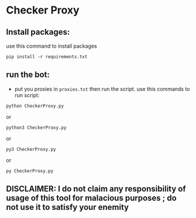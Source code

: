 # Checker Proxy
## Install packages:
use this command to install packages
```
pip install -r requirements.txt
```
## run the bot:
* put you proxies in ```proxies.txt``` then run the script.
use this commands to run script:
```
python CheckerProxy.py
```
or
```
python3 CheckerProxy.py

```
or
```
py3 CheckerProxy.py
```
or 
```
py CheckerProxy.py
```
## DISCLAIMER: I do not claim any responsibility of usage of this tool for malacious purposes ; do not use it to satisfy your enemity